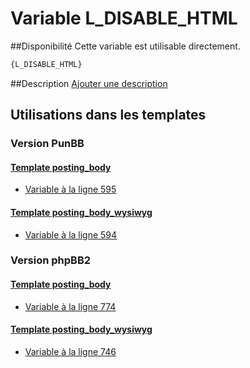 # Variable L_DISABLE_HTML

##Disponibilité
Cette variable est utilisable directement.

```html
{L_DISABLE_HTML}
```

##Description
[Ajouter une description](https://fa-tvars.appspot.com/var/L_DISABLE_HTML)

## Utilisations dans les templates

### Version PunBB

#### [Template posting_body](punbb/posting_body.md#readme)
* [Variable &agrave; la ligne 595](../punbb/posting_body.tpl#L595)

#### [Template posting_body_wysiwyg](punbb/posting_body_wysiwyg.md#readme)
* [Variable &agrave; la ligne 594](../punbb/posting_body_wysiwyg.tpl#L594)

### Version phpBB2

#### [Template posting_body](subsilver/posting_body.md#readme)
* [Variable &agrave; la ligne 774](../subsilver/posting_body.tpl#L774)

#### [Template posting_body_wysiwyg](subsilver/posting_body_wysiwyg.md#readme)
* [Variable &agrave; la ligne 746](../subsilver/posting_body_wysiwyg.tpl#L746)